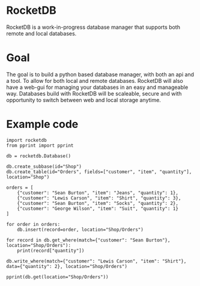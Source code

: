 # RocketDB

RocketDB is a work-in-progress database manager that supports both remote and local databases.

# Goal

The goal is to build a python based database manager, with both an api and a tool. To allow for both local and remote databases.
RocketDB will also have a web-gui for managing your databases in an easy and manageable way.
Databases build with RocketDB will be scaleable, secure and with opportunity to switch between web and local storage anytime.

# Example code

```
import rocketdb
from pprint import pprint

db = rocketdb.Database()

db.create_subbase(id="Shop")
db.create_table(id="Orders", fields=["customer", "item", "quantity"], location="Shop")

orders = [
    {"customer": "Sean Burton", "item": "Jeans", "quantity": 1},
    {"customer": "Lewis Carson", "item": "Shirt", "quantity": 3},
    {"customer": "Sean Burton", "item": "Socks", "quantity": 2},
    {"customer": "George Wilson", "item": "Suit", "quantity": 1}
]

for order in orders:
    db.insert(record=order, location="Shop/Orders")

for record in db.get_where(match={"customer": "Sean Burton"}, location="Shop/Orders"):
    print(record["quantity"])

db.write_where(match={"customer": "Lewis Carson", "item": "Shirt"}, data={"quantity": 2}, location="Shop/Orders")

pprint(db.get(location="Shop/Orders"))
```